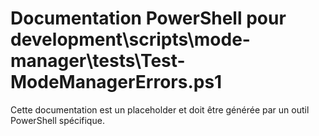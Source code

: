 # Documentation PowerShell pour development\scripts\mode-manager\tests\Test-ModeManagerErrors.ps1

Cette documentation est un placeholder et doit être générée par un outil PowerShell spécifique.
